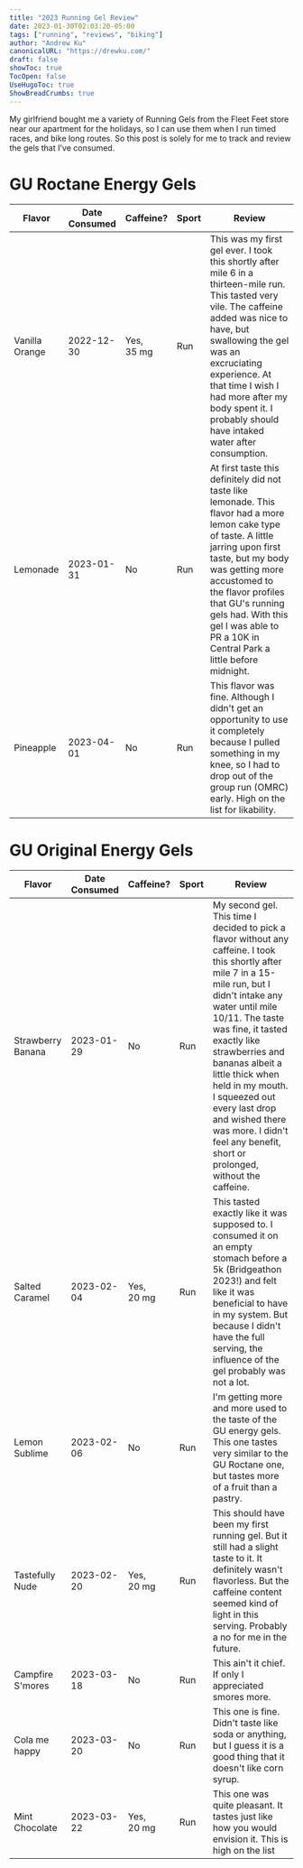 ```yaml
---
title: "2023 Running Gel Review"
date: 2023-01-30T02:03:20-05:00
tags: ["running", "reviews", "biking"]
author: "Andrew Ku"
canonicalURL: "https://drewku.com/"
draft: false
showToc: true
TocOpen: false
UseHugoToc: true
ShowBreadCrumbs: true
---
```


My girlfriend bought me a variety of Running Gels from the Fleet Feet store near our apartment for the holidays, so I can use them when I run timed races, and bike long routes. So this post is solely for me to track and review the gels that I've consumed.   

# GU Roctane Energy Gels
| Flavor | Date Consumed | Caffeine? | Sport | Review |
| -----  | ------------- | --------- | ----- | ------ |
| Vanilla Orange | 2022-12-30 | Yes, 35 mg | Run | This was my first gel ever. I took this shortly after mile 6 in a thirteen-mile run. This tasted very vile. The caffeine added was nice to have, but swallowing the gel was an excruciating experience. At that time I wish I had more after my body spent it. I probably should have intaked water after consumption.|
| Lemonade | 2023-01-31 | No | Run | At first taste this definitely did not taste like lemonade. This flavor had a more lemon cake type of taste. A little jarring upon first taste, but my body was getting more accustomed to the flavor profiles that GU's running gels had. With this gel I was able to PR a 10K in Central Park a little before midnight. | 
| Pineapple | 2023-04-01 | No | Run | This flavor was fine. Although I didn't get an opportunity to use it completely because I pulled something in my knee, so I had to drop out of the group run (OMRC) early. High on the list for likability. | 


# GU Original Energy Gels
| Flavor | Date Consumed | Caffeine? | Sport | Review | 
| ------ | ------------- | --------- | ----- | ------ |
| Strawberry Banana | 2023-01-29 | No | Run | My second gel. This time I decided to pick a flavor without any caffeine. I took this shortly after mile 7 in a 15-mile run, but I didn't intake any water until mile 10/11. The taste was fine, it tasted exactly like strawberries and bananas albeit a little thick when held in my mouth. I squeezed out every last drop and wished there was more. I didn't feel any benefit, short or prolonged, without the caffeine. |  
| Salted Caramel | 2023-02-04 | Yes, 20 mg | Run | This tasted exactly like it was supposed to. I consumed it on an empty stomach before a 5k (Bridgeathon 2023!) and felt like it was beneficial to have in my system. But because I didn't have the full serving, the influence of the gel probably was not a lot. |
| Lemon Sublime | 2023-02-06 | No | Run | I'm getting more and more used to the taste of the GU energy gels. This one tastes very similar to the GU Roctane one, but tastes more of a fruit than a pastry. |  
| Tastefully Nude | 2023-02-20 | Yes, 20 mg | Run | This should have been my first running gel. But it still had a slight taste to it. It definitely wasn't flavorless. But the caffeine content seemed kind of light in this serving. Probably a no for me in the future. |
| Campfire S'mores | 2023-03-18 | No | Run | This ain't it chief. If only I appreciated smores more. |
| Cola me happy |  2023-03-20 | No | Run | This one is fine. Didn't taste like soda or anything, but I guess it is a good thing that it doesn't like corn syrup. |
| Mint Chocolate | 2023-03-22 | Yes, 20 mg | Run | This one was quite pleasant. It tastes just like how you would envision it. This is high on the list |  
